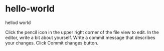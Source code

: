 # hello-world
hellod world

Click the  pencil icon in the upper right corner of the file view to edit.
In the editor, write a bit about yourself.
Write a commit message that describes your changes.
Click Commit changes button.
